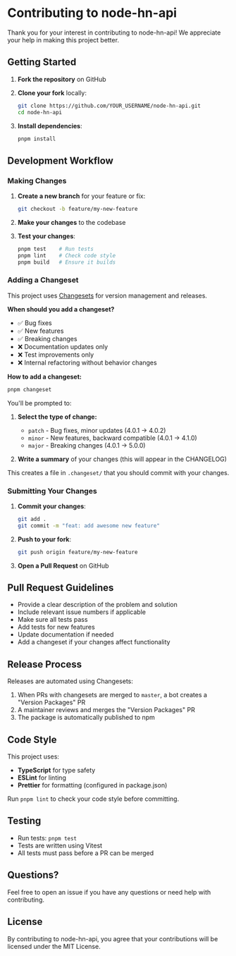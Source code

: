 # Contributing to node-hn-api

Thank you for your interest in contributing to node-hn-api! We appreciate your help in making this project better.

## Getting Started

1. **Fork the repository** on GitHub
2. **Clone your fork** locally:

   ```bash
   git clone https://github.com/YOUR_USERNAME/node-hn-api.git
   cd node-hn-api
   ```

3. **Install dependencies**:

   ```bash
   pnpm install
   ```

## Development Workflow

### Making Changes

1. **Create a new branch** for your feature or fix:

   ```bash
   git checkout -b feature/my-new-feature
   ```

2. **Make your changes** to the codebase

3. **Test your changes**:

   ```bash
   pnpm test    # Run tests
   pnpm lint    # Check code style
   pnpm build   # Ensure it builds
   ```

### Adding a Changeset

This project uses [Changesets](https://github.com/changesets/changesets) for version management and releases.

**When should you add a changeset?**

- ✅ Bug fixes
- ✅ New features
- ✅ Breaking changes
- ❌ Documentation updates only
- ❌ Test improvements only
- ❌ Internal refactoring without behavior changes

**How to add a changeset:**

```bash
pnpm changeset
```

You'll be prompted to:

1. **Select the type of change:**
   - `patch` - Bug fixes, minor updates (4.0.1 → 4.0.2)
   - `minor` - New features, backward compatible (4.0.1 → 4.1.0)
   - `major` - Breaking changes (4.0.1 → 5.0.0)

2. **Write a summary** of your changes (this will appear in the CHANGELOG)

This creates a file in `.changeset/` that you should commit with your changes.

### Submitting Your Changes

1. **Commit your changes**:

   ```bash
   git add .
   git commit -m "feat: add awesome new feature"
   ```

2. **Push to your fork**:

   ```bash
   git push origin feature/my-new-feature
   ```

3. **Open a Pull Request** on GitHub

## Pull Request Guidelines

- Provide a clear description of the problem and solution
- Include relevant issue numbers if applicable
- Make sure all tests pass
- Add tests for new features
- Update documentation if needed
- Add a changeset if your changes affect functionality

## Release Process

Releases are automated using Changesets:

1. When PRs with changesets are merged to `master`, a bot creates a "Version Packages" PR
2. A maintainer reviews and merges the "Version Packages" PR
3. The package is automatically published to npm

## Code Style

This project uses:

- **TypeScript** for type safety
- **ESLint** for linting
- **Prettier** for formatting (configured in package.json)

Run `pnpm lint` to check your code style before committing.

## Testing

- Run tests: `pnpm test`
- Tests are written using Vitest
- All tests must pass before a PR can be merged

## Questions?

Feel free to open an issue if you have any questions or need help with contributing.

## License

By contributing to node-hn-api, you agree that your contributions will be licensed under the MIT License.
